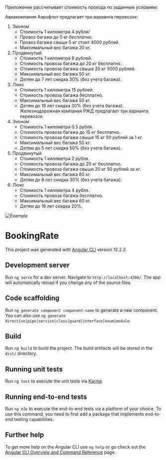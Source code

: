 Приложение рассчитывает стоимость проезда по заданным условиям:

Авиакомпания Аэрофлот предлагает три варианта перевозок:
  1. Эконом
      * Стоимость 1 километра 4 рубля/
      * Провоз багажа до 5 кг бесплатно.
      * Провоз багажа свыше 5 кг стоит 4000 рублей.
      * Максимальный вес багажа 20 кг.
  2. Продвинутый
      * Стоимость 1 километра 8 рублей.
      * Стоимость провоза багажа до 20 кг бесплатно.
      * Стоимость провоза багажа свыше 20 кг 5000 рублей.
      * Максимальный вес багажа 50 кг.
      * Детям до 7 лет скидка 30% (без учета багажа).
  3. Люкс
      * Стоимость 1 километра 15 рублей.
      * Стоимость провоза багажа бесплатно.
      * Максимальный вес багажа 50 кг.
      * Детям до 16 лет скидка 30% (без учета багажа).
 Железнодорожная компания РЖД предлагает три варианта перевозок:
   1. Эконом
      * Стоимость 1 километра 0.5 рубля.
      * Стоимость провоза багажа до 15 кг бесплатно.
      * Стоимость провоза багажа свыше 15 кг 50 рублей за 1 кг.
      * Максимальный вес багажа 50 кг.
      * Детям до 5 лет скидка 50% (без учета багажа).
   2. Продвинутый
      * Стоимость 1 километра 2 рубля.
      * Стоимость провоза багажа до 20 кг бесплатно.
      * Стоимость провоза багажа свыше 20 кг 50 рублей за кг.
      * Максимальный вес багажа 60 кг.
      * Детям до 8 лет скидка 30% (без учета багажа).
  3. Люкс
      * Стоимость 1 километра 4 рубля.
      * Стоимость провоза багажа бесплатно.
      * Максимальный вес багажа 60 кг.
      * Детям до 16 лет скидка 20%.
   
![Example](https://user-images.githubusercontent.com/78802250/131464321-8ec9cf73-43f1-4d98-a7ad-5b639730816c.png)







# BookingRate

This project was generated with [Angular CLI](https://github.com/angular/angular-cli) version 12.2.2.

## Development server

Run `ng serve` for a dev server. Navigate to `http://localhost:4200/`. The app will automatically reload if you change any of the source files.

## Code scaffolding

Run `ng generate component component-name` to generate a new component. You can also use `ng generate directive|pipe|service|class|guard|interface|enum|module`.

## Build

Run `ng build` to build the project. The build artifacts will be stored in the `dist/` directory.

## Running unit tests

Run `ng test` to execute the unit tests via [Karma](https://karma-runner.github.io).

## Running end-to-end tests

Run `ng e2e` to execute the end-to-end tests via a platform of your choice. To use this command, you need to first add a package that implements end-to-end testing capabilities.

## Further help

To get more help on the Angular CLI use `ng help` or go check out the [Angular CLI Overview and Command Reference](https://angular.io/cli) page.
